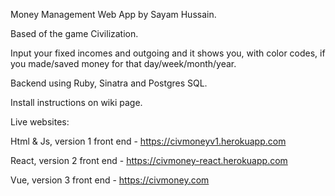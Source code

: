 Money Management Web App by Sayam Hussain.

Based of the game Civilization.

Input your fixed incomes and outgoing and it shows you, with color codes, if you made/saved money for that day/week/month/year.

Backend using Ruby, Sinatra and Postgres SQL.

Install instructions on wiki page.

Live websites:

Html & Js, version 1 front end - https://civmoneyv1.herokuapp.com

React, version 2 front end - https://civmoney-react.herokuapp.com

Vue, version 3 front end - https://civmoney.com
